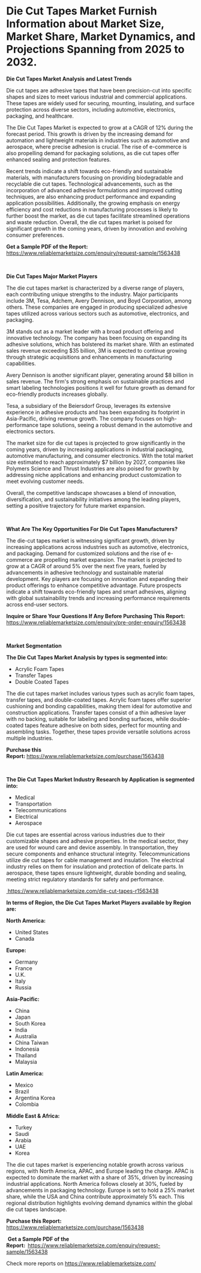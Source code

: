 <p><h1>Die Cut Tapes Market Furnish Information about Market Size, Market Share, Market Dynamics, and Projections Spanning from 2025 to 2032.</h1></p><p><strong>Die Cut Tapes Market Analysis and Latest Trends</strong></p>
<p><p>Die cut tapes are adhesive tapes that have been precision-cut into specific shapes and sizes to meet various industrial and commercial applications. These tapes are widely used for securing, mounting, insulating, and surface protection across diverse sectors, including automotive, electronics, packaging, and healthcare.</p><p>The Die Cut Tapes Market is expected to grow at a CAGR of 12% during the forecast period. This growth is driven by the increasing demand for automation and lightweight materials in industries such as automotive and aerospace, where precise adhesion is crucial. The rise of e-commerce is also propelling demand for packaging solutions, as die cut tapes offer enhanced sealing and protection features.</p><p>Recent trends indicate a shift towards eco-friendly and sustainable materials, with manufacturers focusing on providing biodegradable and recyclable die cut tapes. Technological advancements, such as the incorporation of advanced adhesive formulations and improved cutting techniques, are also enhancing product performance and expanding application possibilities. Additionally, the growing emphasis on energy efficiency and cost reductions in manufacturing processes is likely to further boost the market, as die cut tapes facilitate streamlined operations and waste reduction. Overall, the die cut tapes market is poised for significant growth in the coming years, driven by innovation and evolving consumer preferences.</p></p>
<p><strong>Get a Sample PDF of the Report:&nbsp;</strong> <a href="https://www.reliablemarketsize.com/enquiry/request-sample/1563438?utm_campaign=2281&utm_medium=2&utm_source=Github&utm_content=ia&utm_term=02042025&utm_id=die-cut-tapes">https://www.reliablemarketsize.com/enquiry/request-sample/1563438</a></p>
<p>&nbsp;</p>
<p><strong>Die Cut Tapes Major Market Players</strong></p>
<p><p>The die cut tapes market is characterized by a diverse range of players, each contributing unique strengths to the industry. Major participants include 3M, Tesa, Adchem, Avery Dennison, and Boyd Corporation, among others. These companies are engaged in producing specialized adhesive tapes utilized across various sectors such as automotive, electronics, and packaging.</p><p>3M stands out as a market leader with a broad product offering and innovative technology. The company has been focusing on expanding its adhesive solutions, which has bolstered its market share. With an estimated sales revenue exceeding $35 billion, 3M is expected to continue growing through strategic acquisitions and enhancements in manufacturing capabilities.</p><p>Avery Dennison is another significant player, generating around $8 billion in sales revenue. The firm's strong emphasis on sustainable practices and smart labeling technologies positions it well for future growth as demand for eco-friendly products increases globally.</p><p>Tesa, a subsidiary of the Beiersdorf Group, leverages its extensive experience in adhesive products and has been expanding its footprint in Asia-Pacific, driving revenue growth. The company focuses on high-performance tape solutions, seeing a robust demand in the automotive and electronics sectors.</p><p>The market size for die cut tapes is projected to grow significantly in the coming years, driven by increasing applications in industrial packaging, automotive manufacturing, and consumer electronics. With the total market size estimated to reach approximately $7 billion by 2027, companies like Polymers Science and Thrust Industries are also poised for growth by addressing niche applications and enhancing product customization to meet evolving customer needs. </p><p>Overall, the competitive landscape showcases a blend of innovation, diversification, and sustainability initiatives among the leading players, setting a positive trajectory for future market expansion.</p></p>
<p>&nbsp;</p>
<p><strong>What Are The Key Opportunities For Die Cut Tapes Manufacturers?</strong></p>
<p><p>The die-cut tapes market is witnessing significant growth, driven by increasing applications across industries such as automotive, electronics, and packaging. Demand for customized solutions and the rise of e-commerce are propelling market expansion. The market is projected to grow at a CAGR of around 5% over the next five years, fueled by advancements in adhesive technology and sustainable material development. Key players are focusing on innovation and expanding their product offerings to enhance competitive advantage. Future prospects indicate a shift towards eco-friendly tapes and smart adhesives, aligning with global sustainability trends and increasing performance requirements across end-user sectors.</p></p>
<p><strong>Inquire or Share Your Questions If Any Before Purchasing This Report:</strong> <a href="https://www.reliablemarketsize.com/enquiry/pre-order-enquiry/1563438?utm_campaign=2281&utm_medium=2&utm_source=Github&utm_content=ia&utm_term=02042025&utm_id=die-cut-tapes">https://www.reliablemarketsize.com/enquiry/pre-order-enquiry/1563438</a></p>
<p>&nbsp;</p>
<p><strong>Market Segmentation</strong></p>
<p><strong>The Die Cut Tapes Market Analysis by types is segmented into:</strong></p>
<p><ul><li>Acrylic Foam Tapes</li><li>Transfer Tapes</li><li>Double Coated Tapes</li></ul></p>
<p><p>The die cut tapes market includes various types such as acrylic foam tapes, transfer tapes, and double-coated tapes. Acrylic foam tapes offer superior cushioning and bonding capabilities, making them ideal for automotive and construction applications. Transfer tapes consist of a thin adhesive layer with no backing, suitable for labeling and bonding surfaces, while double-coated tapes feature adhesive on both sides, perfect for mounting and assembling tasks. Together, these tapes provide versatile solutions across multiple industries.</p></p>
<p><strong>Purchase this Report:&nbsp;</strong><a href="https://www.reliablemarketsize.com/purchase/1563438?utm_campaign=2281&utm_medium=2&utm_source=Github&utm_content=ia&utm_term=02042025&utm_id=die-cut-tapes">https://www.reliablemarketsize.com/purchase/1563438</a></p>
<p>&nbsp;</p>
<p><strong>The Die Cut Tapes Market Industry Research by Application is segmented into:</strong></p>
<p><ul><li>Medical</li><li>Transportation</li><li>Telecommunications</li><li>Electrical</li><li>Aerospace</li></ul></p>
<p><p>Die cut tapes are essential across various industries due to their customizable shapes and adhesive properties. In the medical sector, they are used for wound care and device assembly. In transportation, they secure components and enhance structural integrity. Telecommunications utilize die cut tapes for cable management and insulation. The electrical industry relies on them for insulation and protection of delicate parts. In aerospace, these tapes ensure lightweight, durable bonding and sealing, meeting strict regulatory standards for safety and performance.</p></p>
<p><a href="https://www.reliablemarketsize.com/die-cut-tapes-r1563438?utm_campaign=2281&utm_medium=2&utm_source=Github&utm_content=ia&utm_term=02042025&utm_id=die-cut-tapes">&nbsp;https://www.reliablemarketsize.com/die-cut-tapes-r1563438</a></p>
<p><strong>In terms of Region, the Die Cut Tapes Market Players available by Region are:</strong></p>
<p>
    <p> <strong> North America: </strong>
        <ul>
            <li>United States</li>
            <li>Canada</li>
        </ul>
        </p> 
    <p> <strong> Europe: </strong>
        <ul>
            <li>Germany</li>
            <li>France</li>
            <li>U.K.</li>
            <li>Italy</li>
            <li>Russia</li>
        </ul>
        </p> 
    <p> <strong> Asia-Pacific: </strong>
        <ul>
            <li>China</li>
            <li>Japan</li>
            <li>South Korea</li>
            <li>India</li>
            <li>Australia</li>
            <li>China Taiwan</li>
            <li>Indonesia</li>
            <li>Thailand</li>
            <li>Malaysia</li>
        </ul>
        </p> 
    <p> <strong> Latin America: </strong>
        <ul>
            <li>Mexico</li>
            <li>Brazil</li>
            <li>Argentina Korea</li>
            <li>Colombia</li>
        </ul>
        </p> 
    <p> <strong> Middle East & Africa: </strong>
        <ul>
            <li>Turkey</li>
            <li>Saudi</li>
            <li>Arabia</li>
            <li>UAE</li>
            <li>Korea</li>
        </ul>
    </p>
    </p>
<p><p>The die cut tapes market is experiencing notable growth across various regions, with North America, APAC, and Europe leading the charge. APAC is expected to dominate the market with a share of 35%, driven by increasing industrial applications. North America follows closely at 30%, fueled by advancements in packaging technology. Europe is set to hold a 25% market share, while the USA and China contribute approximately 5% each. This regional distribution highlights evolving demand dynamics within the global die cut tapes landscape.</p></p>
<p><strong>Purchase this Report: </strong><a href="https://www.reliablemarketsize.com/purchase/1563438?utm_campaign=2281&utm_medium=2&utm_source=Github&utm_content=ia&utm_term=02042025&utm_id=die-cut-tapes">https://www.reliablemarketsize.com/purchase/1563438</a></p>
<p>&nbsp;<strong>Get a Sample PDF of the Report:&nbsp;&nbsp;</strong><a href="https://www.reliablemarketsize.com/enquiry/request-sample/1563438?utm_campaign=2281&utm_medium=2&utm_source=Github&utm_content=ia&utm_term=02042025&utm_id=die-cut-tapes">https://www.reliablemarketsize.com/enquiry/request-sample/1563438</a></p>
<p><strong></strong></p>
<p>Check more reports on <a href="https://www.reliablemarketsize.com/?utm_campaign=2281&utm_medium=2&utm_source=Github&utm_content=ia&utm_term=02042025&utm_id=die-cut-tapes">https://www.reliablemarketsize.com/</a></p>
